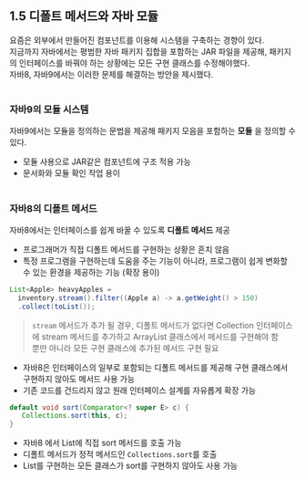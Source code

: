 ## 1.5 디폴트 메서드와 자바 모듈
요즘은 외부에서 만들어진 컴포넌트를 이용해 시스템을 구축하는 경향이 있다.  
지금까지 자바에서는 평범한 자바 패키지 집합을 포함하는 JAR 파일을 제공해, 패키지의 인터페이스를 바꿔야 하는 상황에는 모든 구현 클래스를 수정해야했다.  
자바8, 자바9에서는 이러한 문제를 해결하는 방안을 제시했다.

#
### 자바9의 모듈 시스템
자바9에서는 모듈을 정의하는 문법을 제공해 패키지 모음을 포함하는 __모듈__ 을 정의할 수 있다.

- 모듈 사용으로 JAR같은 컴포넌트에 구조 적용 가능
- 문서화와 모듈 확인 작업 용이

#
### 자바8의 디폴트 메서드
자바8에서는 인터페이스를 쉽게 바꿀 수 있도록 __디폴트 메서드__ 제공

- 프로그래머가 직접 디폴트 메서드를 구현하는 상황은 흔치 않음
- 특정 프로그램을 구현하는데 도움을 주는 기능이 아니라, 프로그램이 쉽게 변화할 수 있는 환경을 제공하는 기능 (확장 용이)

```java
List<Apple> heavyApples = 
  inventory.stream().filter((Apple a) -> a.getWeight() > 150)
  .collect(toList());
```

> `stream` 메서드가 추가 될 경우, 디폴트 메서드가 없다면 Collection 인터페이스에 stream 메서드를 추가하고 ArrayList 클래스에서 메서드를 구현해야 함  
> 뿐만 아니라 모든 구현 클래스에 추가된 메서드 구현 필요
- 자바8은 인터페이스의 일부로 포함되는 디폴트 메서드를 제공해 구현 클래스에서 구현하지 않아도 메서드 사용 가능  
- 기존 코드를 건드리지 않고 원래 인터페이스 설계를 자유롭게 확장 가능

```java
default void sort(Comparator<? super E> c) {
   Collections.sort(this, c);
}
```
- 자바8 에서 List에 직접 sort 메서드를 호출 가능
- 디폴트 메서드가 정적 메서드인 `Collections.sort`를 호출
- List를 구현하는 모든 클래스가 sort를 구현하지 않아도 사용 가능
